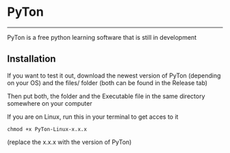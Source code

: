 # PyTon
---------------
PyTon is a free python learning software that is still in development

## Installation

If you want to test it out, download the newest version of PyTon (depending on your OS) and the files/ folder (both can be found in the Release tab)

Then put both, the folder and the Executable file in the same directory somewhere on your computer

If you are on Linux,
run this in your terminal to get acces to it
```
chmod +x PyTon-Linux-x.x.x
```
(replace the x.x.x with the version of PyTon)

